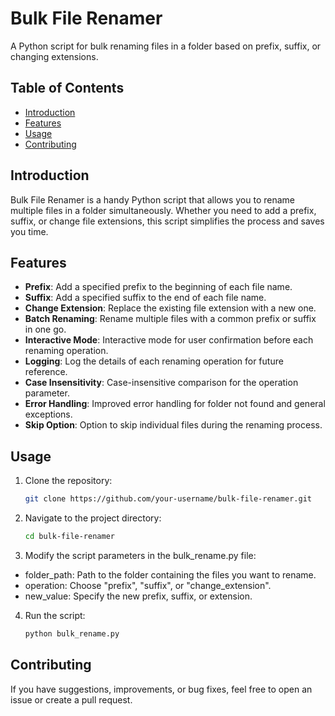 # Bulk File Renamer

A Python script for bulk renaming files in a folder based on prefix, suffix, or changing extensions.

## Table of Contents

- [Introduction](#introduction)
- [Features](#features)
- [Usage](#usage)
- [Contributing](#contributing)

## Introduction

Bulk File Renamer is a handy Python script that allows you to rename multiple files in a folder simultaneously. Whether you need to add a prefix, suffix, or change file extensions, this script simplifies the process and saves you time.

## Features

- **Prefix**: Add a specified prefix to the beginning of each file name.
- **Suffix**: Add a specified suffix to the end of each file name.
- **Change Extension**: Replace the existing file extension with a new one.
- **Batch Renaming**: Rename multiple files with a common prefix or suffix in one go.
- **Interactive Mode**: Interactive mode for user confirmation before each renaming operation.
- **Logging**: Log the details of each renaming operation for future reference.
- **Case Insensitivity**: Case-insensitive comparison for the operation parameter.
- **Error Handling**: Improved error handling for folder not found and general exceptions.
- **Skip Option**: Option to skip individual files during the renaming process.

## Usage

1. Clone the repository:

   ```bash
   git clone https://github.com/your-username/bulk-file-renamer.git

2. Navigate to the project directory:

   ```bash
   cd bulk-file-renamer

3. Modify the script parameters in the bulk_rename.py file:

- folder_path: Path to the folder containing the files you want to rename.
- operation: Choose "prefix", "suffix", or "change_extension".
- new_value: Specify the new prefix, suffix, or extension.

4. Run the script:

   ```bash
   python bulk_rename.py

## Contributing

If you have suggestions, improvements, or bug fixes, feel free to open an issue or create a pull request.
